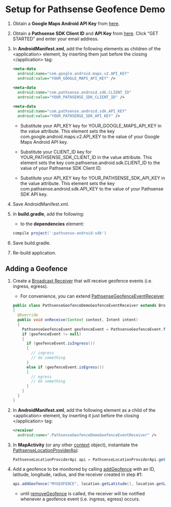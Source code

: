 Setup for Pathsense Geofence Demo
===================================
1. Obtain a **Google Maps Android API Key** from [here](https://developers.google.com/maps/documentation/android/signup).

2. Obtain a **Pathsense SDK Client ID** and **API Key** from [here](https://pathsense.com/). Click “GET STARTED” and enter your email address.

3. In **AndroidManifest.xml**, add the following elements as children of the &#060;application&#062; element, by inserting them just before the closing &#060;/application&#062; tag:

    ```xml
    <meta-data 
      android:name="com.google.android.maps.v2.API_KEY" 
      android:value="YOUR_GOOGLE_MAPS_API_KEY" />
          
    <meta-data 
      android:name="com.pathsense.android.sdk.CLIENT_ID" 
      android:value="YOUR_PATHSENSE_SDK_CLIENT_ID" />

    <meta-data 
      android:name="com.pathsense.android.sdk.API_KEY" 
      android:value="YOUR_PATHSENSE_SDK_API_KEY" />
    ```
    
    * Substitute your API_KEY key for YOUR_GOOGLE_MAPS_API_KEY in the value attribute. This element sets the key com.google.android.maps.v2.API_KEY to the value of your Google Maps Android API key.

    * Substitute your CLIENT_ID key for YOUR_PATHSENSE_SDK_CLIENT_ID in the value attribute. This element sets the key com.pathsense.android.sdk.CLIENT_ID to the value of your Pathsense SDK Client ID.

    * Substitute your API_KEY key for YOUR_PATHSENSE_SDK_API_KEY in the value attribute. This element sets the key com.pathsense.android.sdk.API_KEY to the value of your Pathsense SDK API key.

4. Save AndroidManifest.xml.

5. In **build.gradle**, add the following:
    
    * to the **dependencies** element:

    ```groovy
    compile project(':pathsense-android-sdk')
    ```

6. Save build.gradle.

7. Re-build application.

Adding a Geofence
-------------
1. Create a [Broadcast Receiver](http://developer.android.com/reference/android/content/BroadcastReceiver.html) that will receive geofence events (i.e. ingress, egress).

    * For convenience, you can extend [PathsenseGeofenceEventReceiver](http://docs.pathsense.io/android/sdk/location/2.3.0.0/com/pathsense/android/sdk/location/PathsenseGeofenceEventReceiver.html)

    ```java
    public class PathsenseGeofenceDemoGeofenceEventReceiver extends BroadcastReceiver
    {
      @Override
      public void onReceive(Context context, Intent intent)
      {  
        PathsenseGeofenceEvent geofenceEvent = PathsenseGeofenceEvent.fromIntent(intent);
        if (geofenceEvent != null)
        {
          if (geofenceEvent.isIngress())
          {
            // ingress
            // do something
          }
          else if (geofenceEvent.isEgress())
          {
            // egress
            // do something
          }
        }
      }
    }
    ```

2. In **AndroidManifest.xml**, add the following element as a child of the &#060;application&#062; element, by inserting it just before the closing &#060;/application&#062; tag:

    ```xml
    <receiver  
      android:name=".PathsenseGeofenceDemoGeofenceEventReceiver" />
    ```

3. In **MapActivity** (or any other [context](http://developer.android.com/reference/android/content/Context.html) object), instantiate the [PathsenseLocationProviderApi](http://docs.pathsense.io/android/sdk/location/2.3.0.0/com/pathsense/android/sdk/location/PathsenseLocationProviderApi.html):

    ```java
    PathsenseLocationProviderApi api = PathsenseLocationProviderApi.getInstance(context);
    ```

4. Add a geofence to be monitored by calling [addGeofence](http://docs.pathsense.io/android/sdk/location/2.3.0.0/com/pathsense/android/sdk/location/PathsenseLocationProviderApi.html#addGeofence-java.lang.String-double-double-int-java.lang.Class-) with an ID, latitude, longitude, radius, and the receiver created in step #1:

    ```java
    api.addGeofence("MYGEOFENCE", location.getLatitude(), location.getLongitude(), 100, PathsenseGeofenceDemoGeofenceEventReceiver.class);
    ```

    * until [removeGeofence](http://docs.pathsense.io/android/sdk/location/2.3.0.0/com/pathsense/android/sdk/location/PathsenseLocationProviderApi.html#removeGeofence-java.lang.String-) is called, the receiver will be notified whenever a geofence event (i.e. ingress, egress) occurs.

